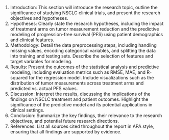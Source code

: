 1. Introduction: This section will introduce the research topic, outline the significance of studying NSCLC clinical trials, and present the research objectives and hypotheses.
2. Hypotheses: Clearly state the research hypotheses, including the impact of treatment arms on tumor measurement reduction and the predictive modeling of progression-free survival (PFS) using patient demographics and clinical features.
3. Methodology: Detail the data preprocessing steps, including handling missing values, encoding categorical variables, and splitting the data into training and testing sets. Describe the selection of features and target variables for modeling.
4. Results: Present the outcomes of the statistical analysis and predictive modeling, including evaluation metrics such as RMSE, MAE, and R-squared for the regression model. Include visualizations such as the distribution of tumor measurements across treatment arms and predicted vs. actual PFS values.
5. Discussion: Interpret the results, discussing the implications of the findings on NSCLC treatment and patient outcomes. Highlight the significance of the predictive model and its potential applications in clinical settings.
6. Conclusion: Summarize the key findings, their relevance to the research objectives, and potential future research directions.
7. References: List all sources cited throughout the report in APA style, ensuring that all findings are supported by evidence.
